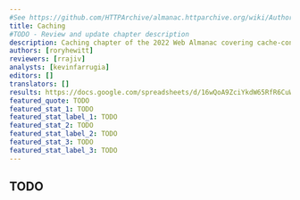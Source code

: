 ```yaml
---
#See https://github.com/HTTPArchive/almanac.httparchive.org/wiki/Authors'-Guide#metadata-to-add-at-the-top-of-your-chapters
title: Caching
#TODO - Review and update chapter description
description: Caching chapter of the 2022 Web Almanac covering cache-control, expires, TTLs, validity, vary, set-cookies, service workers and opportunities.
authors: [roryhewitt]
reviewers: [rrajiv]
analysts: [kevinfarrugia]
editors: []
translators: []
results: https://docs.google.com/spreadsheets/d/16wQoA9ZciYkdW65RfR6CuW9H8TdMTQjhLuTSvVlN_rs/
featured_quote: TODO
featured_stat_1: TODO
featured_stat_label_1: TODO
featured_stat_2: TODO
featured_stat_label_2: TODO
featured_stat_3: TODO
featured_stat_label_3: TODO
---
```


## TODO
